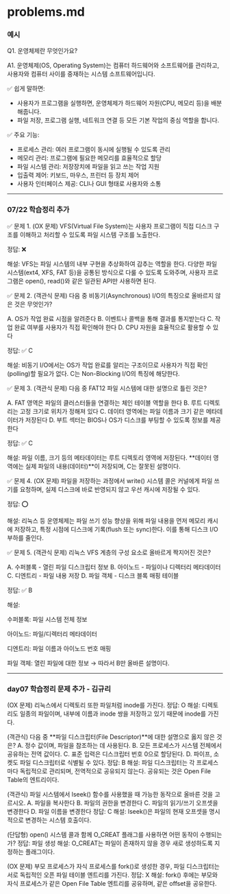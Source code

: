 # problems.md

### 예시

Q1. 운영체제란 무엇인가요?

A1. 운영체제(OS, Operating System)는 컴퓨터 하드웨어와 소프트웨어를 관리하고, 사용자와 컴퓨터 사이를 중재하는 시스템 소프트웨어입니다.

✅ 쉽게 말하면:

- 사용자가 프로그램을 실행하면, 운영체제가 하드웨어 자원(CPU, 메모리 등)을 배분해줍니다.
- 파일 저장, 프로그램 실행, 네트워크 연결 등 모든 기본 작업의 중심 역할을 합니다.

✅ 주요 기능:

- 프로세스 관리: 여러 프로그램이 동시에 실행될 수 있도록 관리
- 메모리 관리: 프로그램에 필요한 메모리를 효율적으로 할당
- 파일 시스템 관리: 저장장치에 파일을 읽고 쓰는 작업 지원
- 입출력 제어: 키보드, 마우스, 프린터 등 장치 제어
- 사용자 인터페이스 제공: CLI나 GUI 형태로 사용자와 소통

---

### 07/22 학습정리 추가

✅ 문제 1. (OX 문제)
VFS(Virtual File System)는 사용자 프로그램이 직접 디스크 구조를 이해하고 처리할 수 있도록 파일 시스템 구조를 노출한다.

정답: ❌

해설:
VFS는 파일 시스템의 내부 구현을 추상화하여 감추는 역할을 한다. 다양한 파일 시스템(ext4, XFS, FAT 등)을 공통된 방식으로 다룰 수 있도록 도와주며, 사용자 프로그램은 open(), read()와 같은 일관된 API만 사용하면 된다.

✅ 문제 2. (객관식 문제)
다음 중 비동기(Asynchronous) I/O의 특징으로 올바르지 않은 것은 무엇인가?

A. OS가 작업 완료 시점을 알려준다
B. 이벤트나 콜백을 통해 결과를 통지받는다
C. 작업 완료 여부를 사용자가 직접 확인해야 한다
D. CPU 자원을 효율적으로 활용할 수 있다

정답: ✅ C

해설:
비동기 I/O에서는 OS가 작업 완료를 알리는 구조이므로 사용자가 직접 확인(polling)할 필요가 없다. C는 Non-Blocking I/O의 특징에 해당한다.

✅ 문제 3. (객관식 문제)
다음 중 FAT12 파일 시스템에 대한 설명으로 틀린 것은?

A. FAT 영역은 파일의 클러스터들을 연결하는 체인 테이블 역할을 한다
B. 루트 디렉토리는 고정 크기로 위치가 정해져 있다
C. 데이터 영역에는 파일 이름과 크기 같은 메타데이터가 저장된다
D. 부트 섹터는 BIOS나 OS가 디스크를 부팅할 수 있도록 정보를 제공한다

정답: ✅ C

해설:
파일 이름, 크기 등의 메타데이터는 루트 디렉토리 영역에 저장된다. **데이터 영역에는 실제 파일의 내용(데이터)**이 저장되며, C는 잘못된 설명이다.

✅ 문제 4. (OX 문제)
파일을 저장하는 과정에서 write() 시스템 콜은 커널에게 파일 쓰기를 요청하며, 실제 디스크에 바로 반영되지 않고 우선 캐시에 저장될 수 있다.

정답: ⭕️

해설:
리눅스 등 운영체제는 파일 쓰기 성능 향상을 위해 파일 내용을 먼저 메모리 캐시에 저장하고, 특정 시점에 디스크에 기록(flush 또는 sync)한다. 이를 통해 디스크 I/O 부하를 줄인다.

✅ 문제 5. (객관식 문제)
리눅스 VFS 계층의 구성 요소로 올바르게 짝지어진 것은?

A. 수퍼블록 - 열린 파일 디스크립터 정보
B. 아이노드 - 파일이나 디렉터리 메타데이터
C. 디엔트리 - 파일 내용 저장
D. 파일 객체 - 디스크 블록 매핑 테이블

정답: ✅ B

해설:

수퍼블록: 파일 시스템 전체 정보

아이노드: 파일/디렉터리 메타데이터

디엔트리: 파일 이름과 아이노드 번호 매핑

파일 객체: 열린 파일에 대한 정보
→ 따라서 B만 올바른 설명이다.

---

### day07 학습정리 문제 추가 - 김규리

(OX 문제)
리눅스에서 디렉토리 또한 파일처럼 inode를 가진다.
정답: O
해설: 디렉토리도 일종의 파일이며, 내부에 이름과 inode 쌍을 저장하고 있기 때문에 inode를 가진다.

(객관식)
다음 중 **파일 디스크립터(File Descriptor)**에 대한 설명으로 옳지 않은 것은?
A. 정수 값이며, 파일을 참조하는 데 사용된다.
B. 모든 프로세스가 시스템 전체에서 공유하는 전역 값이다.
C. 표준 입력은 디스크립터 번호 0으로 할당된다.
D. 파이프, 소켓도 파일 디스크립터로 식별될 수 있다.
정답: B
해설: 파일 디스크립터는 각 프로세스마다 독립적으로 관리되며, 전역적으로 공유되지 않는다. 공유되는 것은 Open File Table의 엔트리이다.

(객관식)
파일 시스템에서 lseek() 함수를 사용했을 때 가능한 동작으로 올바른 것을 고르시오.
A. 파일을 복사한다
B. 파일의 권한을 변경한다
C. 파일의 읽기/쓰기 오프셋을 변경한다
D. 파일 이름을 변경한다
정답: C
해설: lseek()은 파일의 현재 오프셋을 명시적으로 변경하는 시스템 호출이다.

(단답형)
open() 시스템 콜과 함께 O_CREAT 플래그를 사용하면 어떤 동작이 수행되는가?
정답: 파일 생성
해설: O_CREAT는 파일이 존재하지 않을 경우 새로 생성하도록 지정하는 플래그이다.

(OX 문제)
부모 프로세스가 자식 프로세스를 fork()로 생성한 경우, 파일 디스크립터는 서로 독립적인 오픈 파일 테이블 엔트리를 가진다.
정답: X
해설: fork() 후에는 부모와 자식 프로세스가 같은 Open File Table 엔트리를 공유하며, 같은 offset을 공유한다.
